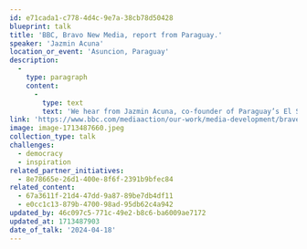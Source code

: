 ```yaml
---
id: e71cada1-c778-4d4c-9e7a-38cb78d50428
blueprint: talk
title: 'BBC, Bravo New Media, report from Paraguay.'
speaker: 'Jazmin Acuna'
location_or_event: 'Asuncion, Paraguay'
description:
  -
    type: paragraph
    content:
      -
        type: text
        text: 'We hear from Jazmin Acuna, co-founder of Paraguay’s El Surti, on how they are connecting with Paraguayan communities with innovative graphic design and digital approaches, amid tough competition with traditional media outlets and the challenges of fast-changing social media algorithms.'
link: 'https://www.bbc.com/mediaaction/our-work/media-development/brave-new-media-podcast-episode-3'
image: image-1713487660.jpeg
collection_type: talk
challenges:
  - democracy
  - inspiration
related_partner_initiatives:
  - 8e78665e-26d1-400e-8f6f-2391b9bfec84
related_content:
  - 67a3611f-21d4-47dd-9a87-89be7db4df11
  - e0cc1c13-879b-4700-98ad-95db62c4a942
updated_by: 46c097c5-771c-49e2-b8c6-ba6009ae7172
updated_at: 1713487903
date_of_talk: '2024-04-18'
---
```

